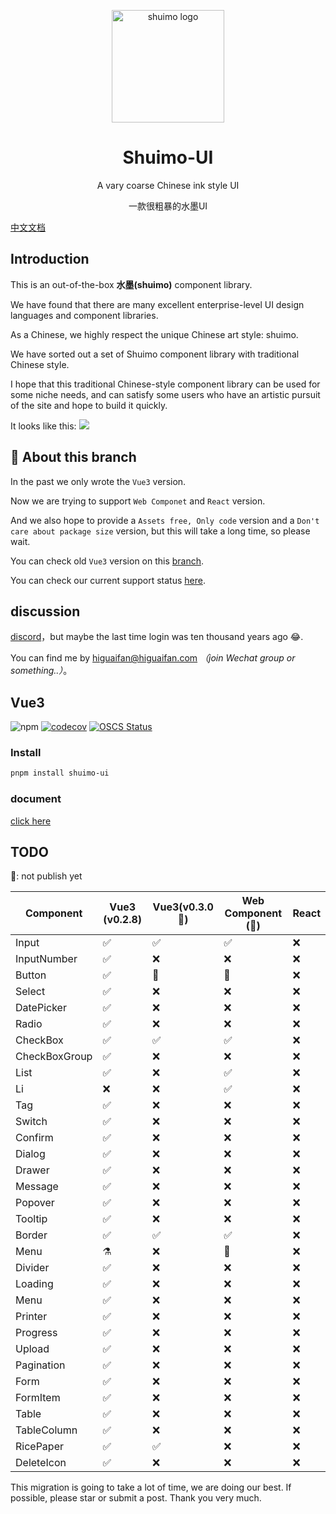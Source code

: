 <p align="center">
  <a href="https://shuimo.janghood.com" target="_blank" rel="noopener noreferrer">
    <img width="180" src="https://raw.githubusercontent.com/janghood/shuimo-ui/main/assets/icons/logo.svg" 
        alt="shuimo logo">
  </a>
</p>
<h1 align="center">Shuimo-UI</h1>

<p align="center">A vary coarse Chinese ink style UI</p>
<p align="center">一款很粗暴的水墨UI</p>

[中文文档](https://github.com/janghood/shuimo-ui/blob/main/assets/README/README.zh.md)

## Introduction

This is an out-of-the-box **水墨(shuimo)** component library.

We have found that there are many excellent enterprise-level UI design languages and component libraries.

As a Chinese, we highly respect the unique Chinese art style: shuimo.

We have sorted out a set of Shuimo component library with traditional Chinese style.

I hope that this traditional Chinese-style component library can be used for some niche needs, and can satisfy some
users who have an artistic pursuit of the site and hope to build it quickly.

It looks like this:
<img src="https://github.com/janghood/shuimo-ui/blob/main/assets/img/example.png?raw=true">

## 🚧 About this branch

In the past we only wrote the `Vue3` version.

Now we are trying to support `Web Componet` and `React` version.

And we also hope to provide a `Assets free, Only code` version and a `Don't care about package size` version,
but this will take a long time, so please wait.

You can check old `Vue3` version on this [branch](https://github.com/janghood/shuimo-ui/tree/vue).

You can check our current support status [here](https://github.com/janghood/shuimo-ui/tree/main#TODO).

## discussion

[discord](https://discord.gg/xy3BenWvYj)，but maybe the last time login was ten thousand years ago 😂.

You can find me by <a href="mailto:higuaifan@higuaifan.com">higuaifan@higuaifan.com</a>  _（join Wechat group or something..）_。

## Vue3

![npm](https://img.shields.io/npm/v/shuimo-ui?color=%23c50315&style=flat-square)
[![codecov](https://codecov.io/gh/janghood/shuimo-ui/branch/master/graph/badge.svg?token=JYTSFCTMZD)](https://codecov.io/gh/janghood/shuimo-ui)
[![OSCS Status](https://www.oscs1024.com/platform/badge/janghood/shuimo-ui.svg?size=small)](https://www.oscs1024.com/project/janghood/shuimo-ui?ref=badge_small)

### Install

```bash
pnpm install shuimo-ui
```
### document

[click here](https://shuimo.janghood.com)

## TODO

🚧: not publish yet


| Component     | Vue3 (v0.2.8) | Vue3(v0.3.0 🚧) | Web Component (🚧) | React |
|---------------|---------------|-----------------|--------------------|-------|
| Input         | ✅             | ✅               | ✅                  | ❌     |
| InputNumber   | ✅             | ❌               | ❌                  | ❌     |
| Button        | ✅             | 🚧              | 🚧                 | ❌     |
| Select        | ✅             | ❌               | ❌                  | ❌     |
| DatePicker    | ✅             | ❌               | ❌                  | ❌     |
| Radio         | ✅             | ❌               | ❌                  | ❌     |
| CheckBox      | ✅             | ✅               | ✅                  | ❌     |
| CheckBoxGroup | ✅             | ❌               | ❌                  | ❌     |
| List          | ✅             | ❌               | ✅                  | ❌     |
| Li            | ❌             | ❌               | ✅                  | ❌     |
| Tag           | ✅             | ❌               | ❌                  | ❌     |
| Switch        | ✅             | ❌               | ❌                  | ❌     |
| Confirm       | ✅             | ❌               | ❌                  | ❌     |
| Dialog        | ✅             | ❌               | ❌                  | ❌     |
| Drawer        | ✅             | ❌               | ❌                  | ❌     |
| Message       | ✅             | ❌               | ❌                  | ❌     |
| Popover       | ✅             | ❌               | ❌                  | ❌     |
| Tooltip       | ✅             | ❌               | ❌                  | ❌     |
| Border        | ✅             | ✅               | ✅                  | ❌     |
| Menu          | ⚗️            | ❌               | 🚧️                | ❌     |
| Divider       | ✅             | ❌               | ❌                  | ❌     |
| Loading       | ✅             | ❌               | ❌                  | ❌     |
| Menu          | ✅             | ❌               | ❌                  | ❌     |
| Printer       | ✅             | ❌               | ❌                  | ❌     |
| Progress      | ✅             | ❌               | ❌                  | ❌     |
| Upload        | ✅             | ❌               | ❌                  | ❌     |
| Pagination    | ✅             | ❌               | ❌                  | ❌     |
| Form          | ✅             | ❌               | ❌                  | ❌     |
| FormItem      | ✅             | ❌               | ❌                  | ❌     |
| Table         | ✅             | ❌               | ❌                  | ❌     |
| TableColumn   | ✅             | ❌               | ❌                  | ❌     |
| RicePaper     | ✅             | ✅               | ❌                  | ❌     |
| DeleteIcon    | ✅             | ❌               | ❌                  | ❌     |

This migration is going to take a lot of time, we are doing our best. If possible, please star or submit a post. Thank you very much.

